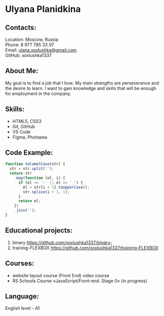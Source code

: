 # Ulyana Planidkina

## Contacts:

Location: Moscow, Russia  
Phone: 8 977 785 33 07  
Email: ulana.xoxlushka@gmail.com  
GitHub: xoxlushka1337

## About Me:

My goal is to find a job that I love. My main strengths are perseverance and the desire to learn. I want to gain knowledge and skills that will be enough for employment in the company.

## Skills:

- HTML5, CSS3
- Git, GitHub
- VS Code
- Figma, Photopea

## Code Example:

```JavaScript
function toCamelCase(str) {
  str = str.split('');
  return str
    .map(function (el, i) {
      if (el == '-' || el == '_') {
        el = str[i + 1].toUpperCase();
        str.splice(i + 1, 1);
      }
      return el;
    })
    .join('');
}
```

## Educational projects:

1. binary https://github.com/xoxlushka1337/binary-
2. training-FLEXBOX https://github.com/xoxlushka1337/training-FLEXBOX

## Courses:

- website layout course (Front End) video course
- RS Schools Course «JavaScript/Front-end. Stage 0» (in progress)

## Language:

English level - A1
